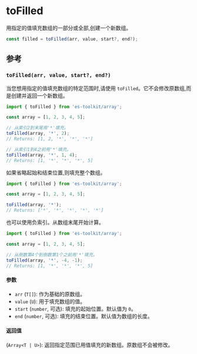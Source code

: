 # toFilled

用指定的值填充数组的一部分或全部,创建一个新数组。

```typescript
const filled = toFilled(arr, value, start?, end?);
```

## 参考

### `toFilled(arr, value, start?, end?)`

当您想用指定的值填充数组的特定范围时,请使用 `toFilled`。它不会修改原数组,而是创建并返回一个新数组。

```typescript
import { toFilled } from 'es-toolkit/array';

const array = [1, 2, 3, 4, 5];

// 从索引2到末尾用'*'填充。
toFilled(array, '*', 2);
// Returns: [1, 2, '*', '*', '*']

// 从索引1到4之前用'*'填充。
toFilled(array, '*', 1, 4);
// Returns: [1, '*', '*', '*', 5]
```

如果省略起始和结束位置,则填充整个数组。

```typescript
import { toFilled } from 'es-toolkit/array';

const array = [1, 2, 3, 4, 5];

toFilled(array, '*');
// Returns: ['*', '*', '*', '*', '*']
```

也可以使用负索引。从数组末尾开始计算。

```typescript
import { toFilled } from 'es-toolkit/array';

const array = [1, 2, 3, 4, 5];

// 从倒数第4个到倒数第1个之前用'*'填充。
toFilled(array, '*', -4, -1);
// Returns: [1, '*', '*', '*', 5]
```

#### 参数

- `arr` (`T[]`): 作为基础的原数组。
- `value` (`U`): 用于填充数组的值。
- `start` (`number`, 可选): 填充的起始位置。默认值为 `0`。
- `end` (`number`, 可选): 填充的结束位置。默认值为数组的长度。

#### 返回值

(`Array<T | U>`): 返回指定范围已用值填充的新数组。原数组不会被修改。

